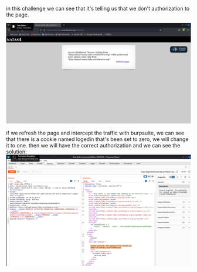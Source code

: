 in this challenge we can see that it's telling us that we don't authorization to the page.

![index pageg](./images/natas4/index.png)

if we refresh the page and intercept the traffic with burpsuite, we can see that there is a cookie named logedin that's been set to zero, we will change it to one.
then we will have the correct authorization and we can see the solution:
![solution](./images/natas4/result.png)